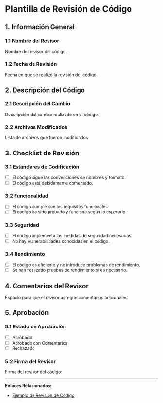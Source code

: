 # Plantilla de Revisión de Código

## 1. Información General

### 1.1 Nombre del Revisor
Nombre del revisor del código.

### 1.2 Fecha de Revisión
Fecha en que se realizó la revisión del código.

## 2. Descripción del Código

### 2.1 Descripción del Cambio
Descripción del cambio realizado en el código.

### 2.2 Archivos Modificados
Lista de archivos que fueron modificados.

## 3. Checklist de Revisión

### 3.1 Estándares de Codificación
- [ ] El código sigue las convenciones de nombres y formato.
- [ ] El código está debidamente comentado.

### 3.2 Funcionalidad
- [ ] El código cumple con los requisitos funcionales.
- [ ] El código ha sido probado y funciona según lo esperado.

### 3.3 Seguridad
- [ ] El código implementa las medidas de seguridad necesarias.
- [ ] No hay vulnerabilidades conocidas en el código.

### 3.4 Rendimiento
- [ ] El código es eficiente y no introduce problemas de rendimiento.
- [ ] Se han realizado pruebas de rendimiento si es necesario.

## 4. Comentarios del Revisor
Espacio para que el revisor agregue comentarios adicionales.

## 5. Aprobación

### 5.1 Estado de Aprobación
- [ ] Aprobado
- [ ] Aprobado con Comentarios
- [ ] Rechazado

### 5.2 Firma del Revisor
Firma del revisor del código.

---

**Enlaces Relacionados:**
- [Ejemplo de Revisión de Código](Ejemplo_Revision_de_Codigo.md)

